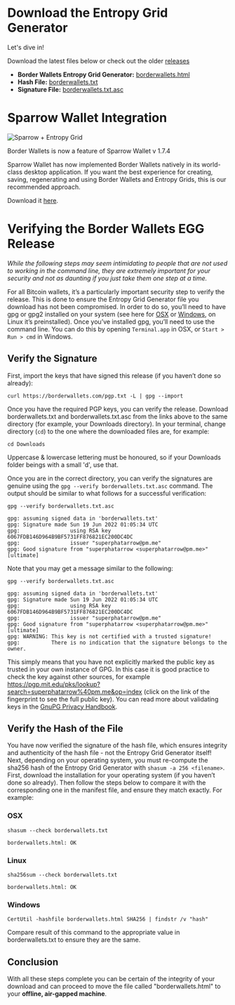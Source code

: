 # Download the Entropy Grid Generator

Let's dive in!

Download the latest files below or check out the older [releases](https://github.com/microchad/borderwallets/releases)

- **Border Wallets Entropy Grid Generator:** [borderwallets.html](https://github.com/microchad/borderwallets/releases/latest/download/borderwallets.html)
- **Hash File:** [borderwallets.txt](https://github.com/microchad/borderwallets/releases/latest/download/borderwallets.txt)
- **Signature File:** [borderwallets.txt.asc](https://github.com/microchad/borderwallets/releases/latest/download/borderwallets.txt.asc)

# Sparrow Wallet Integration

![Sparrow + Entropy Grid](/sparrow.png)
<caption>Border Wallets is now a feature of Sparrow Wallet v 1.7.4</caption>

Sparrow Wallet has now implemented Border Wallets natively in its world-class desktop application. If you want the best experience for creating, saving, regenerating and using Border Wallets and Entropy Grids, this is our recommended approach.

Download it [here](https://sparrowwallet.com).

# Verifying the Border Wallets EGG Release

_While the following steps may seem intimidating to people that are not used to working in the command line, they are extremely important for your security and not as daunting if you just take them one step at a time._

For all Bitcoin wallets, it’s a particularly important security step to verify the release. This is done to ensure the Entropy Grid Generator file you download has not been compromised. In order to do so, you’ll need to have gpg or gpg2 installed on your system (see here for [OSX](https://gpgtools.org/) or [Windows](https://www.gpg4win.org/), on Linux it’s preinstalled). Once you’ve installed gpg, you’ll need to use the command line. You can do this by opening `Terminal.app` in OSX, or `Start > Run > cmd` in Windows.

## Verify the Signature

First, import the keys that have signed this release (if you haven’t done so already):

```
curl https://borderwallets.com/pgp.txt -L | gpg --import
```

Once you have the required PGP keys, you can verify the release. Download borderwallets.txt and borderwallets.txt.asc from the links above to the same directory (for example, your Downloads directory). In your terminal, change directory (`cd`) to the one where the downloaded files are, for example:

```
cd Downloads
```

Uppercase & lowercase lettering must be honoured, so if your Downloads folder beings with a small 'd', use that.

Once you are in the correct directory, you can verify the signatures are genuine using the `gpg --verify borderwallets.txt.asc` command. The output should be similar to what follows for a successful verification:

```
gpg --verify borderwallets.txt.asc

gpg: assuming signed data in 'borderwallets.txt'
gpg: Signature made Sun 19 Jun 2022 01:05:34 UTC
gpg:                using RSA key 6067FDB146D964B9BF5731FF876821EC200DC4DC
gpg:                issuer "superphatarrow@pm.me"
gpg: Good signature from "superphatarrow <superphatarrow@pm.me>" [ultimate]
```

Note that you may get a message similar to the following:

```
gpg --verify borderwallets.txt.asc

gpg: assuming signed data in 'borderwallets.txt'
gpg: Signature made Sun 19 Jun 2022 01:05:34 UTC
gpg:                using RSA key 6067FDB146D964B9BF5731FF876821EC200DC4DC
gpg:                issuer "superphatarrow@pm.me"
gpg: Good signature from "superphatarrow <superphatarrow@pm.me>" [ultimate]
gpg: WARNING: This key is not certified with a trusted signature!
gpg:          There is no indication that the signature belongs to the owner.
```

This simply means that you have not explicitly marked the public key as trusted in your own instance of GPG. In this case it is good practice to check the key against other sources, for example https://pgp.mit.edu/pks/lookup?search=superphatarrow%40pm.me&op=index (click on the link of the fingerprint to see the full public key). You can read more about validating keys in the [GnuPG Privacy Handbook](https://www.gnupg.org/gph/en/manual/x334.html).

## Verify the Hash of the File

You have now verified the signature of the hash file, which ensures integrity and authenticity of the hash file - not the Entropy Grid Generator itself! Next, depending on your operating system, you must re-compute the sha256 hash of the Entropy Grid Generator with `shasum -a 256 <filename>`. First, download the installation for your operating system (if you haven’t done so already). Then follow the steps below to compare it with the corresponding one in the manifest file, and ensure they match exactly. For example:

### OSX

```
shasum --check borderwallets.txt

borderwallets.html: OK
```

### Linux

```
sha256sum --check borderwallets.txt

borderwallets.html: OK
```

### Windows

```
CertUtil -hashfile borderwallets.html SHA256 | findstr /v "hash"
```

Compare result of this command to the appropriate value in borderwallets.txt to ensure they are the same.

## Conclusion

With all these steps complete you can be certain of the integrity of your download and can proceed to move the file called "borderwallets.html" to your **offline, air-gapped machine**.
